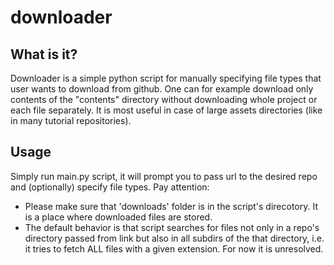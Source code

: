 # downloader

What is it?
-----------
Downloader is a simple python script for manually specifying file types that user wants to download from github. 
One can for example download only contents of the "contents" directory without downloading whole project or each file 
separately. It is most useful in case of large assets directories (like in many tutorial repositories).

Usage
-----
Simply run main.py script, it will prompt you to pass url to the desired repo and (optionally) specify file types. 
Pay attention:
 - Please make sure that 'downloads' folder is in the script's direcotory. It is a place where downloaded files are stored.
 - The default behavior is that script searches for files not only in a repo's directory passed from link but also in all 
 subdirs of the that directory, i.e. it tries to fetch ALL files with a given extension. For now it is unresolved.
